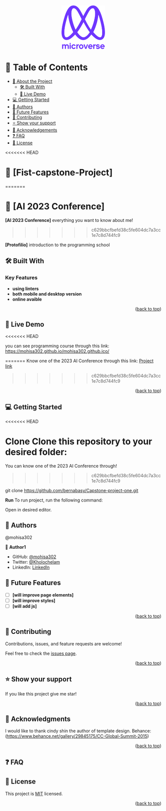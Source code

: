 <a name="readme-top"></a>

<div align="center">

  <img src="https://github.com/mohisa302/ReadMe/blob/master/murple_logo.png" alt="logo" width="140"  height="auto" />
  <br/>

</div>

# 📗 Table of Contents

- [📖 About the Project](#about-project)
  - [🛠 Built With](#built-with)
  - [🚀 Live Demo](#live-demo)
- [💻 Getting Started](#getting-started)
- [👥 Authors](#authors)
- [🔭 Future Features](#future-features)
- [🤝 Contributing](#contributing)
- [⭐️ Show your support](#support)
- [🙏 Acknowledgements](#acknowledgements)
- [❓ FAQ](#faq)
- [📝 License](#license)

<<<<<<< HEAD
# 📖 [Fist-capstone-Project] <a name="about-project"></a>
=======
# 📖 [AI 2023 Conference] <a name="about-project"></a>
**[AI 2023 Conference]** everything you want to know about me!
>>>>>>> c629bbcfbefd38c5fe604dc7a3cc1e7c8d744fc9

**[Protofilio]** introduction to the programming school

## 🛠 Built With <a name="built-with"></a>

### Key Features <a name="key-features"></a>

- **using linters**
- **both mobile and desktop version**
- **online avaible**
  <p align="right">(<a href="#readme-top">back to top</a>)</p>

## 🚀 Live Demo <a name="live-demo"></a>
<<<<<<< HEAD

you can see programming course through this link:
https://mohisa302.github.io/mohisa302.github.ico/

=======
Know one of the 2023 AI Conference through this link:
[Project link](https://mohisa302.github.io/First-capstone-project/)
>>>>>>> c629bbcfbefd38c5fe604dc7a3cc1e7c8d744fc9
<p align="right">(<a href="#readme-top">back to top</a>)</p>

## 💻 Getting Started <a name="getting-started"></a>
<<<<<<< HEAD

**Clone**
Clone this repository to your desired folder:
=======
You can know one of the 2023 AI Conference through!
>>>>>>> c629bbcfbefd38c5fe604dc7a3cc1e7c8d744fc9

git clone https://github.com/bernabasy/Capstone-project-one.git

**Run**
To run project, run the following command:

Open in desired editor.

## 👥 Authors <a name="authors"></a>

@mohisa302

👤 **Author1**

- GitHub: [@mohisa302](https://github.com/mohisa302)
- Twitter: [@Kholochelam](https://twitter.com/Kholochelam)
- LinkedIn: [LinkedIn](https://linkedin.com/in/mohadese-sadeghi-692551199/)

## 🔭 Future Features <a name="future-features"></a>

- [ ] **[will improve page elements]**
- [ ] **[will improve styles]**
- [ ] **[will add js]**

<p align="right">(<a href="#readme-top">back to top</a>)</p>

## 🤝 Contributing <a name="contributing"></a>

Contributions, issues, and feature requests are welcome!

Feel free to check the [issues page](../../issues/).

<p align="right">(<a href="#readme-top">back to top</a>)</p>

## ⭐️ Show your support <a name="support"></a>

If you like this project give me star!

<p align="right">(<a href="#readme-top">back to top</a>)</p>

## 🙏 Acknowledgments <a name="acknowledgements"></a>

I would like to thank cindy shin the author of template design.
Behance:(https://www.behance.net/gallery/29845175/CC-Global-Summit-2015)

<p align="right">(<a href="#readme-top">back to top</a>)</p>

## ❓ FAQ <a name="faq"></a>

## 📝 License <a name="license"></a>

This project is [MIT](./LICENSE.md) licensed.

<p align="right">(<a href="#readme-top">back to top</a>)</p>
